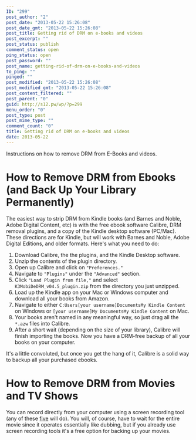 ```yaml
---
ID: "299"
post_author: "2"
post_date: "2013-05-22 15:26:08"
post_date_gmt: "2013-05-22 15:26:08"
post_title: Getting rid of DRM on e-books and videos
post_excerpt: ""
post_status: publish
comment_status: open
ping_status: open
post_password: ""
post_name: getting-rid-of-drm-on-e-books-and-videos
to_ping: ""
pinged: ""
post_modified: "2013-05-22 15:26:08"
post_modified_gmt: "2013-05-22 15:26:08"
post_content_filtered: ""
post_parent: "0"
guid: http://s12.pw/wp/?p=299
menu_order: "0"
post_type: post
post_mime_type: ""
comment_count: "0"
title: Getting rid of DRM on e-books and videos
date: 2013-05-22
---
```


Instructions on how to remove DRM from E-Books and videos.

# How to Remove DRM from Ebooks (and Back Up Your Library Permanently)

The easiest way to strip DRM from Kindle books (and Barnes and Noble, Adobe Digital Content, etc) is with the free ebook software Calibre, DRM removal plugins, and a copy of the Kindle desktop software (PC/Mac). These directions are for Kindle, but will work with Barnes and Noble, Adobe Digital Editions, and older formats. Here's what you need to do:

1.  Download Calibre, the the plugins, and the Kindle Desktop software.
2.  Unzip the contents of the plugin directory.
3.  Open up Calibre and click on `"Preferences."`
4.  Navigate to `"Plugins"` under the `"Advanced"` section.
5.  Click `"Load Plugin from file,"` and select `K3MobiDeDRM_v04.5_plugin.zip` from the directory you just unzipped.
6.  Load up the Kindle app on your Mac or Windows computer and download all your books from Amazon.
7.  Navigate to either `C:Users[your username]DocumentsMy Kindle Content` on Windows or `[your username]My DocumentsMy Kindle Content` on Mac.
8.  Your books aren't named in any meaningful way, so just drag all the `*.azw` files into Calibre.
9.  After a short wait (depending on the size of your library), Calibre will finish importing the books. Now you have a DRM-free backup of all your books on your computer.

It's a little convoluted, but once you get the hang of it, Calibre is a solid way to backup all your purchased ebooks.

# How to Remove DRM from Movies and TV Shows

You can record directly from your computer using a screen recording tool (any of these [five](http://lifehacker.com/5839047/five-best-screencasting-or-screen-recording-tools) will do). You will, of course, have to wait for the entire movie since it operates essentially like dubbing, but if you already use screen recording tools it's a free option for backing up your movies.
